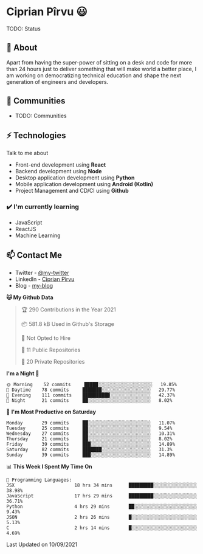 # Ciprian Pîrvu 😃

TODO: Status

## 🧐 About

Apart from having the super-power of sitting on a desk and code for more than 24 hours just to deliver something that will make world a better place, I am working on democratizing technical education and shape the next generation of engineers and developers.

## 👯 Communities

-   TODO: Communities

## ⚡ Technologies

Talk to me about

-   Front-end development using **React**
-   Backend development using **Node**
-   Desktop application development using **Python**
-   Mobile application development using **Android (Kotlin)**
-   Project Management and CD/CI using **Github**

### ✔️ I'm currently learning

-   JavaScript
-   ReactJS
-   Machine Learning

## 📫 Contact Me

-   Twitter - [@my-twitter]()
-   LinkedIn - [Ciprian Pîrvu](https://www.linkedin.com/in/p%C3%AErvu-ciprian-cristian-4415991b1/)
-   Blog - [my-blog]()

<!--START_SECTION:waka-->
**🐱 My Github Data** 

> 🏆 290 Contributions in the Year 2021
 > 
> 📦 581.8 kB Used in Github's Storage 
 > 
> 🚫 Not Opted to Hire
 > 
> 📜 11 Public Repositories 
 > 
> 🔑 20 Private Repositories  
 > 
**I'm a Night 🦉** 

```text
🌞 Morning    52 commits     █████░░░░░░░░░░░░░░░░░░░░   19.85% 
🌆 Daytime    78 commits     ███████░░░░░░░░░░░░░░░░░░   29.77% 
🌃 Evening    111 commits    ██████████░░░░░░░░░░░░░░░   42.37% 
🌙 Night      21 commits     ██░░░░░░░░░░░░░░░░░░░░░░░   8.02%

```
📅 **I'm Most Productive on Saturday** 

```text
Monday       29 commits     ██░░░░░░░░░░░░░░░░░░░░░░░   11.07% 
Tuesday      25 commits     ██░░░░░░░░░░░░░░░░░░░░░░░   9.54% 
Wednesday    27 commits     ██░░░░░░░░░░░░░░░░░░░░░░░   10.31% 
Thursday     21 commits     ██░░░░░░░░░░░░░░░░░░░░░░░   8.02% 
Friday       39 commits     ███░░░░░░░░░░░░░░░░░░░░░░   14.89% 
Saturday     82 commits     ███████░░░░░░░░░░░░░░░░░░   31.3% 
Sunday       39 commits     ███░░░░░░░░░░░░░░░░░░░░░░   14.89%

```


📊 **This Week I Spent My Time On** 

```text
💬 Programming Languages: 
JSX                      18 hrs 34 mins      █████████░░░░░░░░░░░░░░░░   38.98% 
JavaScript               17 hrs 29 mins      █████████░░░░░░░░░░░░░░░░   36.71% 
Python                   4 hrs 29 mins       ██░░░░░░░░░░░░░░░░░░░░░░░   9.43% 
JSON                     2 hrs 26 mins       █░░░░░░░░░░░░░░░░░░░░░░░░   5.13% 
C                        2 hrs 14 mins       █░░░░░░░░░░░░░░░░░░░░░░░░   4.69%

```


 Last Updated on 10/09/2021
<!--END_SECTION:waka-->
